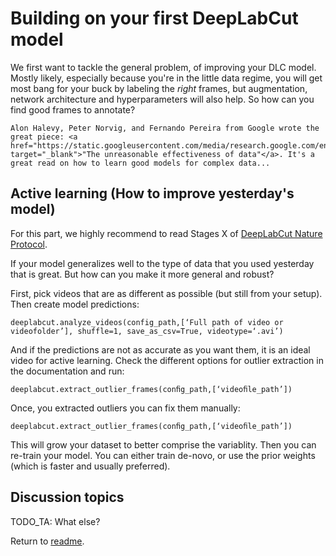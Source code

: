 # Building on your first DeepLabCut model

We first want to tackle the general problem, of improving your DLC model. Mostly likely, especially because you're in the little data regime, you will get most bang for your buck by labeling the *right* frames, but augmentation, network architecture and hyperparameters will also help. So how can you find good frames to annotate?

```{note}
Alon Halevy, Peter Norvig, and Fernando Pereira from Google wrote the great piece: <a href="https://static.googleusercontent.com/media/research.google.com/en//pubs/archive/35179.pdf" target="_blank">"The unreasonable effectiveness of data"</a>. It's a great read on how to learn good models for complex data...
```

## Active learning (How to improve yesterday's model)

For this part, we highly recommend to read  Stages X of <a href="https://rdcu.be/bHpHN" target="_blank">DeepLabCut Nature Protocol</a>.

If your model generalizes well to the type of data that you used yesterday that is great. But how can you make it more general and robust?

First, pick videos that are as different as possible (but still from your setup). Then create model predictions:

```deeplabcut.analyze_videos(config_path,[‘Full path of video or videofolder’], shuffle=1, save_as_csv=True, videotype=‘.avi’)```

And if the predictions are not as accurate as you want them, it is an ideal video for active learning. Check the different options for outlier extraction in the documentation and run:

```deeplabcut.extract_outlier_frames(conﬁg_path,[‘videoﬁle_path’])```

Once, you extracted outliers you can fix them manually:

```deeplabcut.extract_outlier_frames(conﬁg_path,[‘videoﬁle_path’])```

This will grow your dataset to better comprise the variablity. Then you can re-train your model. You can either train de-novo, or use the prior weights (which is faster and usually preferred).


## Discussion topics


TODO_TA: What else?


Return to [readme](../README.md).

